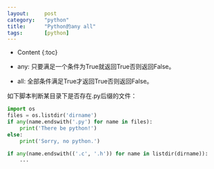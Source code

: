 ```yaml
---
layout:		post
category:	"python"
title:		"Python的any all"
tags:		[python]
---
```

- Content
{:toc}

- any: 只要满足一个条件为True就返回True否则返回False。
- all: 全部条件满足True才返回True否则返回False。

如下脚本判断某目录下是否存在.py后缀的文件：

```python
import os
files = os.listdir('dirname')
if any(name.endswith('.py') for name in files):
    print('There be python!')
else:
    print('Sorry, no python.')

if any(name.endswith(('.c', '.h')) for name in listdir(dirname)):
    ...
```